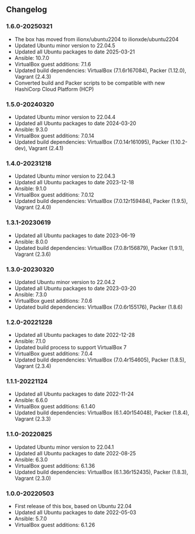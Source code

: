 ## Changelog

### 1.6.0-20250321
* The box has moved from ilionx/ubuntu2204 to ilionxde/ubuntu2204
* Updated Ubuntu minor version to 22.04.5
* Updated all Ubuntu packages to date 2025-03-21
* Ansible: 10.7.0
* VirtualBox guest additions: 7.1.6
* Updated build dependencies: VirtualBox (7.1.6r167084), Packer (1.12.0), Vagrant (2.4.3)
* Converted build and Packer scripts to be compatible with new HashiCorp Cloud Platform (HCP)

### 1.5.0-20240320
* Updated Ubuntu minor version to 22.04.4
* Updated all Ubuntu packages to date 2024-03-20
* Ansible: 9.3.0
* VirtualBox guest additions: 7.0.14
* Updated build dependencies: VirtualBox (7.0.14r161095), Packer (1.10.2-dev), Vagrant (2.4.1)

### 1.4.0-20231218
* Updated Ubuntu minor version to 22.04.3
* Updated all Ubuntu packages to date 2023-12-18
* Ansible: 9.1.0
* VirtualBox guest additions: 7.0.12
* Updated build dependencies: VirtualBox (7.0.12r159484), Packer (1.9.5), Vagrant (2.4.0)

### 1.3.1-20230619
* Updated all Ubuntu packages to date 2023-06-19
* Ansible: 8.0.0
* Updated build dependencies: VirtualBox (7.0.8r156879), Packer (1.9.1), Vagrant (2.3.6)

### 1.3.0-20230320
* Updated Ubuntu minor version to 22.04.2
* Updated all Ubuntu packages to date 2023-03-20
* Ansible: 7.3.0
* VirtualBox guest additions: 7.0.6
* Updated build dependencies: VirtualBox (7.0.6r155176), Packer (1.8.6)

### 1.2.0-20221228
* Updated all Ubuntu packages to date 2022-12-28
* Ansible: 7.1.0
* Updated build process to support VirtualBox 7
* VirtualBox guest additions: 7.0.4
* Updated build dependencies: VirtualBox (7.0.4r154605), Packer (1.8.5), Vagrant (2.3.4)

### 1.1.1-20221124
* Updated all Ubuntu packages to date 2022-11-24
* Ansible: 6.6.0
* VirtualBox guest additions: 6.1.40
* Updated build dependencies: VirtualBox (6.1.40r154048), Packer (1.8.4), Vagrant (2.3.3)

### 1.1.0-20220825
* Updated Ubuntu minor version to 22.04.1
* Updated all Ubuntu packages to date 2022-08-25
* Ansible: 6.3.0
* VirtualBox guest additions: 6.1.36
* Updated build dependencies: VirtualBox (6.1.36r152435), Packer (1.8.3), Vagrant (2.3.0)

### 1.0.0-20220503
* First release of this box, based on Ubuntu 22.04
* Updated all Ubuntu packages to date 2022-05-03
* Ansible: 5.7.0
* VirtualBox guest additions: 6.1.26
